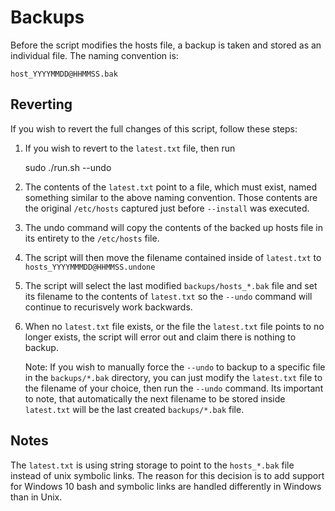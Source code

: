 # Backups

Before the script modifies the hosts file, a backup is taken and stored as an individual file. The naming convention is:

    host_YYYYMMDD@HHMMSS.bak

## Reverting

If you wish to revert the full changes of this script, follow these steps: 

1. If you wish to revert to the `latest.txt` file, then run

    sudo ./run.sh --undo

2. The contents of the `latest.txt` point to a file, which must exist, named something similar to the above naming convention. Those contents are the original `/etc/hosts` captured just before `--install` was executed.

3. The undo command will copy the contents of the backed up hosts file in its entirety to the `/etc/hosts` file.

4. The script will then move the filename contained inside of `latest.txt` to `hosts_YYYYMMMDD@HHMMSS.undone`

5. The script will select the last modified `backups/hosts_*.bak` file and set its filename to the contents of `latest.txt` so the `--undo` command will continue to recurisvely work backwards. 

6. When no `latest.txt` file exists, or the file the `latest.txt` file points to no longer exists, the script will error out and claim there is nothing to backup. 

    Note: If you wish to manually force the `--undo` to backup to a specific file in the `backups/*.bak` directory, you can just modify the `latest.txt` file to the filename of your choice, then run the `--undo` command. Its important to note, that automatically the next filename to be stored inside `latest.txt` will be the last created `backups/*.bak` file.


## Notes

The `latest.txt` is using string storage to point to the `hosts_*.bak` file instead of unix symbolic links. The reason for this decision is to add support for Windows 10 bash and symbolic links are handled differently in Windows than in Unix.
